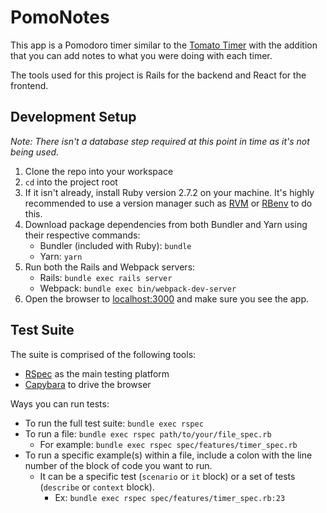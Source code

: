 # PomoNotes

This app is a Pomodoro timer similar to the [Tomato Timer](https://tomato-timer.com/) with the addition that you can add notes to what you were doing with each timer.

The tools used for this project is Rails for the backend and React for the frontend.

## Development Setup

*Note: There isn't a database step required at this point in time as it's not being used.*

1. Clone the repo into your workspace
1. `cd` into the project root
1. If it isn't already, install Ruby version 2.7.2 on your machine. It's highly recommended to use a version manager such as [RVM](https://rvm.io/) or [RBenv](https://github.com/rbenv/rbenv) to do this.
1. Download package dependencies from both Bundler and Yarn using their respective commands:
   * Bundler (included with Ruby): `bundle`
   * Yarn: `yarn`
1. Run both the Rails and Webpack servers:
   * Rails: `bundle exec rails server`
   * Webpack: `bundle exec bin/webpack-dev-server`
1. Open the browser to [localhost:3000](localhost:3000) and make sure you see the app.

## Test Suite

The suite is comprised of the following tools:

* [RSpec](https://github.com/rspec/rspec-rails) as the main testing platform
* [Capybara](https://github.com/teamcapybara/capybara) to drive the browser

Ways you can run tests:

* To run the full test suite: `bundle exec rspec`
* To run a file: `bundle exec rspec path/to/your/file_spec.rb`
  * For example: `bundle exec rspec spec/features/timer_spec.rb`
* To run a specific example(s) within a file, include a colon with the line number of the block of code you want to run.
  * It can be a specific test (`scenario` or `it` block) or a set of tests (`describe` or `context` block).
    * Ex: `bundle exec rspec spec/features/timer_spec.rb:23`
